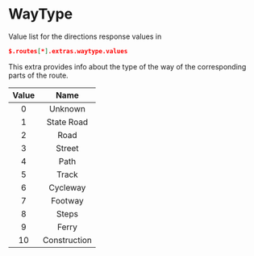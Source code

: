 # WayType

Value list for the directions response values in

```json
$.routes[*].extras.waytype.values
```

This extra provides info about the type of the way of the corresponding parts of the route.

| Value |     Name     |
|:-----:|:------------:|
| 0     | Unknown      |
| 1     | State Road   |
| 2     | Road         |
| 3     | Street       |
| 4     | Path         |
| 5     | Track        |
| 6     | Cycleway     |
| 7     | Footway      |
| 8     | Steps        |
| 9     | Ferry        |
| 10    | Construction |

[//]: # (keep in sync with org.heigit.ors.routing.graphhopper.extensions.WayType)